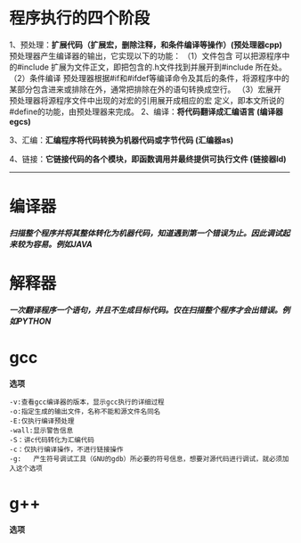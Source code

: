 # **程序执行的四个阶段**
1、预处理：**扩展代码（扩展宏，删除注释，和条件编译等操作）(预处理器cpp)**
预处理器产生编译器的输出，它实现以下的功能：
（1）文件包含
    可以把源程序中的#include 扩展为文件正文，即把包含的.h文件找到并展开到#include 所在处。
（2）条件编译
    预处理器根据#if和#ifdef等编译命令及其后的条件，将源程序中的某部分包含进来或排除在外，通常把排除在外的语句转换成空行。
（3）宏展开
    预处理器将源程序文件中出现的对宏的引用展开成相应的宏 定义，即本文所说的#define的功能，由预处理器来完成。
2、编译：**将代码翻译成汇编语言 (编译器egcs)**

3、汇编：**汇编程序将代码转换为机器代码或字节代码 (汇编器as)**

4、链接：**它链接代码的各个模块，即函数调用并最终提供可执行文件 (链接器ld)**
*****************************
# 编译器
***扫描整个程序并将其整体转化为机器代码，知道遇到第一个错误为止。因此调试起来较为容易。例如JAVA***
# 解释器
***一次翻译程序一个语句，并且不生成目标代码。仅在扫描整个程序才会出错误。例如PYTHON***

# **gcc**
**选项**
```
-v:查看gcc编译器的版本，显示gcc执行的详细过程
-o:指定生成的输出文件，名称不能和源文件名同名
-E:仅执行编译预处理
-wall:显示警告信息
-S：讲c代码转化为汇编代码
-c：仅执行编译操作，不进行链接操作
-g:   产生符号调试工具（GNU的gdb）所必要的符号信息，想要对源代码进行调试，就必须加入这个选项
```
# **g++**
**选项**
```


```

